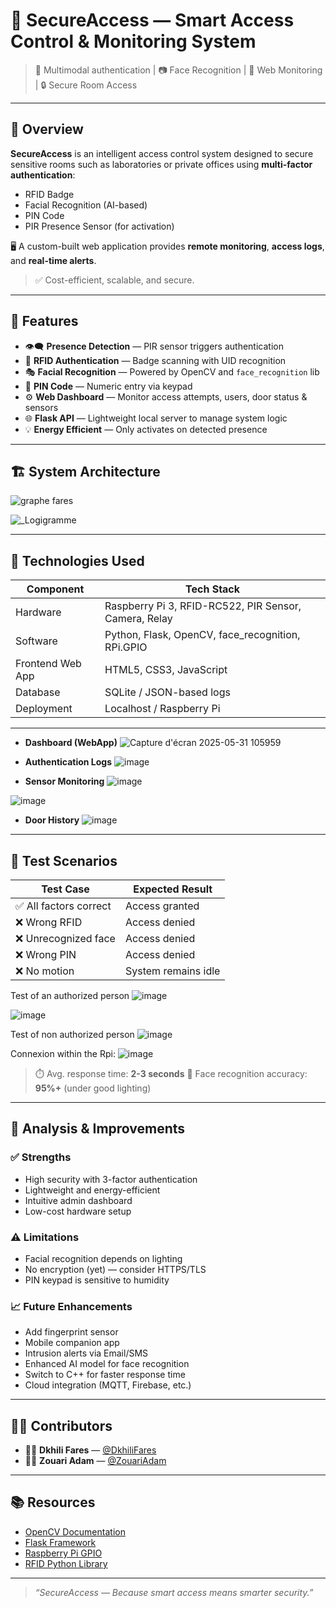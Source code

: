 
# 🔐 SecureAccess — Smart Access Control & Monitoring System

> 🧠 Multimodal authentication | 📷 Face Recognition | 📱 Web Monitoring | 🔒 Secure Room Access



---

## 🧭 Overview

**SecureAccess** is an intelligent access control system designed to secure sensitive rooms such as laboratories or private offices using **multi-factor authentication**:

- RFID Badge
- Facial Recognition (AI-based)
- PIN Code
- PIR Presence Sensor (for activation)

🖥 A custom-built web application provides **remote monitoring**, **access logs**, and **real-time alerts**.

> ✅ Cost-efficient, scalable, and secure.

---

## 🧠 Features

- 👁️‍🗨️ **Presence Detection** — PIR sensor triggers authentication
- 🧾 **RFID Authentication** — Badge scanning with UID recognition
- 🎭 **Facial Recognition** — Powered by OpenCV and `face_recognition` lib
- 🔐 **PIN Code** — Numeric entry via keypad
- ⚙️ **Web Dashboard** — Monitor access attempts, users, door status & sensors
- 🌐 **Flask API** — Lightweight local server to manage system logic
- 💡 **Energy Efficient** — Only activates on detected presence

---

## 🏗️ System Architecture
![graphe fares ](https://github.com/user-attachments/assets/bdc66664-6197-4763-a59f-70c612f0825f)

![_Logigramme](https://github.com/user-attachments/assets/1afe2ef1-5e23-4347-a047-de5fbc7b698e)


---

## 🚀 Technologies Used

| Component        | Tech Stack                                            |
| ---------------- | ----------------------------------------------------- |
| Hardware         | Raspberry Pi 3, RFID-RC522, PIR Sensor, Camera, Relay |
| Software         | Python, Flask, OpenCV, face\_recognition, RPi.GPIO    |
| Frontend Web App | HTML5, CSS3, JavaScript                               |
| Database         | SQLite / JSON-based logs                              |
| Deployment       | Localhost / Raspberry Pi                              |

---

* **Dashboard (WebApp)**
![Capture d'écran 2025-05-31 105959](https://github.com/user-attachments/assets/1f3d3ed0-ef38-41b8-948d-680e31fecc6b)


* **Authentication Logs**
![image](https://github.com/user-attachments/assets/f9df95ef-8a99-4719-8ce6-a1147e6e4f8e)


* **Sensor Monitoring**
![image](https://github.com/user-attachments/assets/94517377-7dd0-4de9-a93a-1beb6f333ef0)

![image](https://github.com/user-attachments/assets/233a6daf-0678-491a-a567-e7c0174e812f)

* **Door History**
![image](https://github.com/user-attachments/assets/e9d02314-b85b-48ed-9456-127626727160)


---

## 🧪 Test Scenarios

| Test Case             | Expected Result     |
| --------------------- | ------------------- |
| ✅ All factors correct | Access granted      |
| ❌ Wrong RFID          | Access denied       |
| ❌ Unrecognized face   | Access denied       |
| ❌ Wrong PIN           | Access denied       |
| ❌ No motion           | System remains idle |
Test of an authorized person 
![image](https://github.com/user-attachments/assets/32e296a5-e761-4f60-969c-97f57a721ad3)

![image](https://github.com/user-attachments/assets/1166841c-a969-4479-8e58-f93ade928cb3)

Test of non authorized person
![image](https://github.com/user-attachments/assets/5b9300c5-fd4a-4466-876b-0f3da7353eeb)

Connexion within the Rpi:
![image](https://github.com/user-attachments/assets/f87c3d16-792e-45da-8cf9-0d898c79878f)



> ⏱️ Avg. response time: **2-3 seconds**
> 🎯 Face recognition accuracy: **95%+** (under good lighting)


---

## 🔬 Analysis & Improvements

### ✅ Strengths

* High security with 3-factor authentication
* Lightweight and energy-efficient
* Intuitive admin dashboard
* Low-cost hardware setup

### ⚠️ Limitations

* Facial recognition depends on lighting
* No encryption (yet) — consider HTTPS/TLS
* PIN keypad is sensitive to humidity

### 📈 Future Enhancements

* Add fingerprint sensor
* Mobile companion app
* Intrusion alerts via Email/SMS
* Enhanced AI model for face recognition
* Switch to C++ for faster response time
* Cloud integration (MQTT, Firebase, etc.)

---

## 🧑‍💻 Contributors

* 👨‍🎓 **Dkhili Fares** — [@DkhiliFares](https://github.com/DkhiliFares)
* 👨‍🎓 **Zouari Adam** — [@ZouariAdam](https://github.com/Adam-Zouari)

---

## 📚 Resources

* [OpenCV Documentation](https://docs.opencv.org/)
* [Flask Framework](https://flask.palletsprojects.com/)
* [Raspberry Pi GPIO](https://www.raspberrypi.org/documentation)
* [RFID Python Library](https://pypi.org/project/mfRC522)

---


> *“SecureAccess — Because smart access means smarter security.”*


